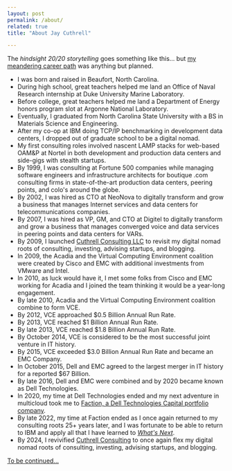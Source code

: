 ```yaml
---
layout: post
permalink: /about/
related: true
title: "About Jay Cuthrell"

---
```


The _hindsight 20/20 storytelling_ goes something like this... but [my meandering career path](/resume/) was anything but planned.

* I was born and raised in Beaufort, North Carolina.
* During high school, great teachers helped me land an Office of Naval Research internship at Duke University Marine Laboratory.
* Before college, great teachers helped me land a Department of Energy honors program slot at Argonne National Laboratory.
* Eventually, I graduated from North Carolina State University with a BS in Materials Science and Engineering. 
* After my co-op at IBM doing TCP/IP benchmarking in development data centers, I dropped out of graduate school to be a digital nomad. 
* My first consulting roles involved nascent LAMP stacks for web-based OAM&P at Nortel in both development and production data centers and side-gigs with stealth startups. 
* By 1999, I was consulting at Fortune 500 companies while managing software engineers and infrastructure architects for boutique .com consulting firms in state-of-the-art production data centers, peering points, and colo's around the globe. 
* By 2002, I was hired as CTO at NeoNova to digitally transform and grow a business that manages Internet services and data centers for telecommunications companies.
* By 2007, I was hired as VP, GM, and CTO at Digitel to digitally transform and grow a business that manages converged voice and data services in peering points and data centers for VARs.
* By 2009, I launched [Cuthrell Consulting LLC](https://cuthrell.com) to revisit my digital nomad roots of consulting, investing, advising startups, and blogging.
* In 2009, the Acadia and the Virtual Computing Environment coalition were created by Cisco and EMC with additional investments from VMware and Intel.
* In 2010, as luck would have it, I met some folks from Cisco and EMC working for Acadia and I joined the team thinking it would be a year-long engagement. 
* By late 2010, Acadia and the Virtual Computing Environment coalition combine to form VCE. 
* By 2012, VCE approached $0.5 Billion Annual Run Rate. 
* By 2013, VCE reached $1 Billion Annual Run Rate. 
* By late 2013, VCE reached $1.8 Billion Annual Run Rate. 
* By October 2014, VCE is considered to be the most successful joint venture in IT history. 
* By 2015, VCE exceeded $3.0 Billion Annual Run Rate and became an EMC Company. 
* In October 2015, Dell and EMC agreed to the largest merger in IT history for a reported $67 Billion. 
* By late 2016, Dell and EMC were combined and by 2020 became known as Dell Technologies.
* In 2020, my time at Dell Technologies ended and my next adventure in multicloud took me to [Faction, a Dell Technologies Capital portfolio company](https://www.factioninc.com/).
* By late 2022, my time at Faction ended as I once again returned to my consulting roots 25+ years later, and I was fortunate to be able to return to IBM and apply all that I have learned to [_What's Next_](https://web.archive.org/web/20221007035315/https://www.taos.com/resources/press-releases/taos-brings-aboard-new-senior-vice-president-of-products-to-accelerate-digital-transformation-strategies/).
* By 2024, I revivified [Cuthrell Consulting](https://cuthrell.consulting) to once again flex my digital nomad roots of consulting, investing, advising startups, and blogging.

[To be continued...](/resume/)
